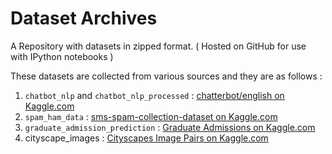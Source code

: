 # Dataset Archives
A Repository with datasets in zipped format. ( Hosted on GitHub for use with IPython notebooks )

These datasets are collected from various sources and they are as follows :

1. `chatbot_nlp` and `chatbot_nlp_processed` : [chatterbot/english on Kaggle.com](https://www.kaggle.com/kausr25/chatterbotenglish)
2. `spam_ham_data` : [sms-spam-collection-dataset on Kaggle.com](https://www.kaggle.com/uciml/sms-spam-collection-dataset)
3. `graduate_admission_prediction` : [Graduate Admissions on Kaggle.com](https://www.kaggle.com/mohansacharya/graduate-admissions)
4. cityscape_images : [Cityscapes Image Pairs on Kaggle.com](https://www.kaggle.com/dansbecker/cityscapes-image-pairs/download)
